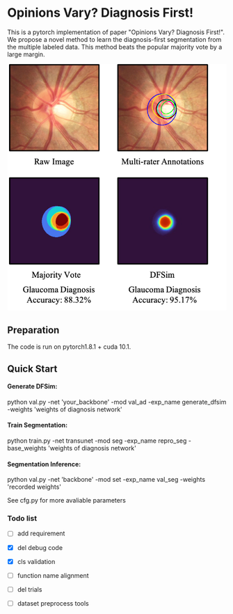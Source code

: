# Opinions Vary? Diagnosis First!

This is a pytorch implementation of paper "Opinions Vary? Diagnosis First!". We propose a novel method to learn the diagnosis-first segmentation from the multiple labeled data. This method beats the popular majority vote by a large margin. 

![alt text](https://github.com/WuJunde/DiagnosisFirst/blob/master/diagsimacc.png)

## Preparation

The code is run on pytorch1.8.1 + cuda 10.1.

## Quick Start
#### Generate DFSim:

python val.py -net 'your_backbone' -mod val_ad -exp_name generate_dfsim -weights 'weights of diagnosis network'

#### Train Segmentation:

python train.py -net transunet -mod seg -exp_name repro_seg -base_weights 'weights of diagnosis network'

#### Segmentation Inference:

python val.py -net 'backbone' -mod set -exp_name val_seg -weights 'recorded weights'

See cfg.py for more avaliable parameters



### Todo list

- [ ] add requirement
- [x] del debug code
- [x] cls validation
- [ ] function name alignment
- [ ] del trials
- [ ] dataset preprocess tools

